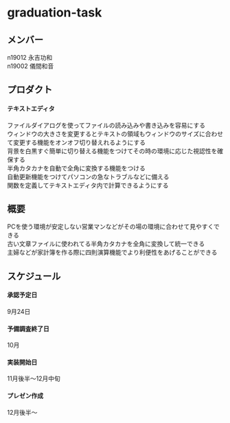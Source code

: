 # graduation-task  
## メンバー
n19012 永吉功和  
n19002 儀間和音


## プロダクト
#### テキストエディタ
ファイルダイアログを使ってファイルの読み込みや書き込みを容易にする  
ウィンドウの大きさを変更するとテキストの領域もウィンドウのサイズに合わせて変更する機能をオンオフ切り替えれるようにする  
背景を白黒すぐ簡単に切り替える機能をつけてその時の環境に応じた視認性を確保する  
半角カタカナを自動で全角に変換する機能をつける  
自動更新機能をつけてパソコンの急なトラブルなどに備える  
関数を定義してテキストエディタ内で計算できるようにする

## 概要  
PCを使う環境が安定しない営業マンなどがその場の環境に合わせて見やすくできる  
古い文章ファイルに使われてる半角カタカナを全角に変換して統一できる  
主婦などが家計簿を作る際に四則演算機能でより利便性をあげることができる  



## スケジュール
#### 承認予定日
9月24日
#### 予備調査終了日
10月
#### 実装開始日
11月後半～12月中旬
#### プレゼン作成
12月後半～

